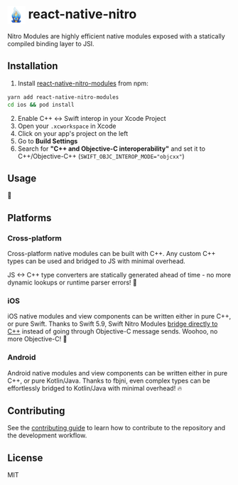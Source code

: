<h1>
<img src="docs/img/blue-flame.png" height="40px" align="center" />
react-native-nitro
</h1>

Nitro Modules are highly efficient native modules exposed with a statically compiled binding layer to JSI.

## Installation

1. Install [react-native-nitro-modules](npmjs.org/react-native-nitro-modules) from npm:
  ```sh
  yarn add react-native-nitro-modules
  cd ios && pod install
  ```
2. Enable C++ <-> Swift interop in your Xcode Project
  1. Open your `.xcworkspace` in Xcode
  2. Click on your app's project on the left
  3. Go to **Build Settings**
  4. Search for **"C++ and Objective-C interoperability"** and set it to C++/Objective-C++ (`SWIFT_OBJC_INTEROP_MODE="objcxx"`)

## Usage

🤔

## Platforms

### Cross-platform

Cross-platform native modules can be built with C++.
Any custom C++ types can be used and bridged to JS with minimal overhead.

JS <-> C++ type converters are statically generated ahead of time - no more dynamic lookups or runtime parser errors! 🥳

### iOS

iOS native modules and view components can be written either in pure C++, or pure Swift.
Thanks to Swift 5.9, Swift Nitro Modules [bridge directly to C++](https://www.swift.org/documentation/cxx-interop/) instead of going through Objective-C message sends. Woohoo, no more Objective-C! 🥳

### Android

Android native modules and view components can be written either in pure C++, or pure Kotlin/Java.
Thanks to fbjni, even complex types can be effortlessly bridged to Kotlin/Java with minimal overhead! 🔥

## Contributing

See the [contributing guide](CONTRIBUTING.md) to learn how to contribute to the repository and the development workflow.

## License

MIT
